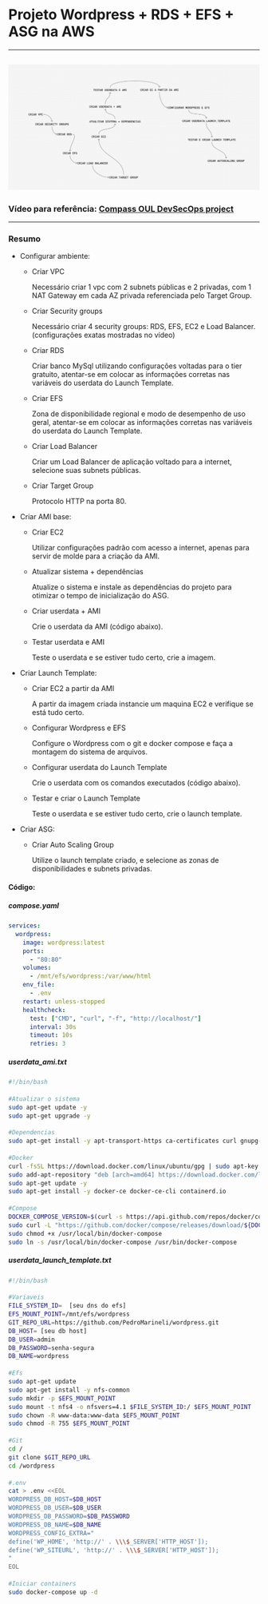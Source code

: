 # Projeto Wordpress + RDS + EFS + ASG na AWS
---
![Passo a passo do projeto.](passoapasso)
---
### Vídeo para referência: [Compass OUL DevSecOps project](https://youtu.be/Z2CLUppdeBg)
---
### Resumo
- Configurar ambiente:
  - Criar VPC
 
    Necessário criar 1 vpc com 2 subnets públicas e 2 privadas, com 1 NAT Gateway em cada AZ privada referenciada pelo Target Group.
  - Criar Security groups
 
    Necessário criar 4 security groups: RDS, EFS, EC2 e Load Balancer. (configurações exatas mostradas no vídeo)
  - Criar RDS

    Criar banco MySql utilizando configurações voltadas para o tier gratuito, atentar-se em colocar as informações corretas nas variáveis do userdata do Launch       Template.
  - Criar EFS
 
    Zona de disponibilidade regional e modo de desempenho de uso geral, atentar-se em colocar as informações corretas nas variáveis do userdata do Launch              Template.
  - Criar Load Balancer

    Criar um Load Balancer de aplicação voltado para a internet, selecione suas subnets públicas.
  - Criar Target Group

    Protocolo HTTP na porta 80.
- Criar AMI base:
  - Criar EC2

    Utilizar configurações padrão com acesso a internet, apenas para servir de molde para a criação da AMI.
  - Atualizar sistema + dependências

    Atualize o sistema e instale as dependências do projeto para otimizar o tempo de inicialização do ASG. 
  - Criar userdata + AMI

    Crie o userdata da AMI (código abaixo).
  - Testar userdata e AMI
 
    Teste o userdata e se estiver tudo certo, crie a imagem.
- Criar Launch Template:
  - Criar EC2 a partir da AMI
 
    A partir da imagem criada instancie um maquina EC2 e verifique se está tudo certo.
  - Configurar Wordpress e EFS
 
    Configure o Wordpress com o git e docker compose e faça a montagem do sistema de arquivos.
  - Configurar userdata do Launch Template
 
    Crie o userdata com os comandos executados (código abaixo).
  - Testar e criar o Launch Template
 
    Teste o userdata e se estiver tudo certo, crie o launch template.
- Criar ASG:
  - Criar Auto Scaling Group

    Utilize o launch template criado, e selecione as zonas de disponibilidades e subnets privadas.
#### Código:

##### compose.yaml
```yaml
services:
  wordpress:
    image: wordpress:latest
    ports:
      - "80:80"
    volumes:
      - /mnt/efs/wordpress:/var/www/html
    env_file:
      - .env
    restart: unless-stopped
    healthcheck:
      test: ["CMD", "curl", "-f", "http://localhost/"]
      interval: 30s
      timeout: 10s
      retries: 3
```

##### userdata_ami.txt
```sh
#!/bin/bash

#Atualizar o sistema
sudo apt-get update -y
sudo apt-get upgrade -y

#Dependencias
sudo apt-get install -y apt-transport-https ca-certificates curl gnupg-agent software-properties-common git

#Docker
curl -fsSL https://download.docker.com/linux/ubuntu/gpg | sudo apt-key add -
sudo add-apt-repository "deb [arch=amd64] https://download.docker.com/linux/ubuntu $(lsb_release -cs) stable"
sudo apt-get update -y
sudo apt-get install -y docker-ce docker-ce-cli containerd.io

#Compose
DOCKER_COMPOSE_VERSION=$(curl -s https://api.github.com/repos/docker/compose/releases/latest | grep 'tag_name' | cut -d\" -f4)
sudo curl -L "https://github.com/docker/compose/releases/download/${DOCKER_COMPOSE_VERSION}/docker-compose-$(uname -s)-$(uname -m)" -o /usr/local/bin/docker-compose
sudo chmod +x /usr/local/bin/docker-compose
sudo ln -s /usr/local/bin/docker-compose /usr/bin/docker-compose
```

##### userdata_launch_template.txt
```sh
#!/bin/bash

#Variaveis
FILE_SYSTEM_ID=  [seu dns do efs]
EFS_MOUNT_POINT=/mnt/efs/wordpress
GIT_REPO_URL=https://github.com/PedroMarineli/wordpress.git
DB_HOST= [seu db host]
DB_USER=admin
DB_PASSWORD=senha-segura
DB_NAME=wordpress

#Efs
sudo apt-get update
sudo apt-get install -y nfs-common
sudo mkdir -p $EFS_MOUNT_POINT
sudo mount -t nfs4 -o nfsvers=4.1 $FILE_SYSTEM_ID:/ $EFS_MOUNT_POINT
sudo chown -R www-data:www-data $EFS_MOUNT_POINT
sudo chmod -R 755 $EFS_MOUNT_POINT

#Git
cd /
git clone $GIT_REPO_URL
cd /wordpress

#.env
cat > .env <<EOL
WORDPRESS_DB_HOST=$DB_HOST
WORDPRESS_DB_USER=$DB_USER
WORDPRESS_DB_PASSWORD=$DB_PASSWORD
WORDPRESS_DB_NAME=$DB_NAME
WORDPRESS_CONFIG_EXTRA="
define('WP_HOME', 'http://' . \\\$_SERVER['HTTP_HOST']);
define('WP_SITEURL', 'http://' . \\\$_SERVER['HTTP_HOST']);
"
EOL

#Iniciar containers
sudo docker-compose up -d
```

